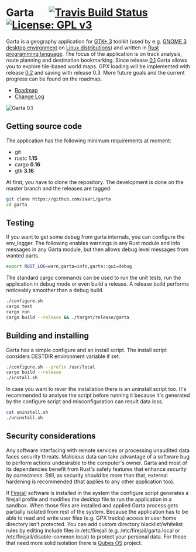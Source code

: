 # Garta &emsp; [![Travis Build Status](https://travis-ci.org/zaari/garta.svg?branch=master)](https://travis-ci.org/zaari/garta) [![License: GPL v3](https://img.shields.io/badge/License-GPL%20v3-blue.svg)](http://www.gnu.org/licenses/gpl-3.0)

Garta is a geography application for [GTK+ 3] toolkit (used by e.g. [GNOME 3 desktop environment] on [Linux distributions]) and written in [Rust programming language]. The focus of the application is on track analysis, route planning and destination bookmarking. Since release [0.1] Garta allows you to explore tile-based world maps. GPX loading will be implemented with release [0.2] and saving with release 0.3. More future goals and the current progress can be found on the roadmap.

* [Roadmap]
* [Change Log]

![Garta 0.1](https://cloud.githubusercontent.com/assets/8877215/22755750/2684e262-ee4d-11e6-940d-eb54b5a9b03b.png)

## Getting source code
The application has the following minimum requirements at moment:

* git 
* rustc **1.15**
* cargo **0.16**
* gtk **3.16**

At first, you have to clone the repository. The development is done on the master branch and the releases are tagged.

```bash
git clone https://github.com/zaari/garta
cd garta
```

## Testing
If you want to get some debug from garta internals, you can configure the env_logger. The following enables warnings in any Rust module and info messages in any Garta module, but then allows debug level messages from wanted parts.

```bash
export RUST_LOG=warn,garta=info,garta::gui=debug
```

The standard cargo commands can be used to run the unit tests, run the application in debug mode or even build a release. A release build performs noticeably smoother than a debug build.

```bash
./configure.sh
cargo test
cargo run
cargo build --release && ./target/release/garta
```

## Building and installing
Garta has a simple configure and an install script. The install script considers DESTDIR environment variable if set.

```bash
./configure.sh --prefix /usr/local
cargo build --release
./install.sh
```

In case you want to rever the installation there is an uninstall script too. It's recommended to analyse the script before running it because it's generated by the configure script and misconfiguration can result data loss.

```bash
cat uninstall.sh
./uninstall.sh
```
## Security considerations
Any software interfacing with remote services or processing unaudited data faces security threats. Malicious data can take advantage of a software bug to perform actions undesirable to the computer's owner. Garta and most of its dependencies benefit from Rust's safety features that enhance <em>security by correctness</em>. Still, as security should be more than that, external hardening is recommended (that applies to any other application too).

If [Firejail] software is installed in the system the configure script generates a firejail profile and modifies the desktop file to run the application in a sandbox. When those files are installed and applied Garta process gets partially isolated from rest of the system. Because the application has to be able to read and write user files (e.g. GPX tracks) access in user home directory isn't protected. You can add custom directory blacklist/whitelist rules by editing include files in /etc/firejail (e.g. /etc/firejail/garta.local or /etc/firejail/disable-common.local) to protect your personal data. For those that need more solid isolation there is [Qubes OS] project.

[GTK+ 3]: http://www.gtk.org/
[GNOME 3 desktop environment]: https://www.gnome.org/gnome-3/
[Linux distributions]: https://en.wikipedia.org/wiki/Linux_distribution
[Rust programming language]: https://www.rust-lang.org/en-US/
[0.2]: https://github.com/zaari/garta/milestone/2
[0.1]: https://github.com/zaari/garta/releases/tag/v0.1.0
[Roadmap]: ROADMAP.md
[Change Log]: CHANGELOG.md
[Firejail]: https://firejail.wordpress.com/
[Qubes OS]: https://www.qubes-os.org/

